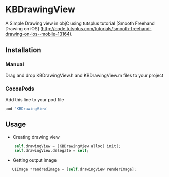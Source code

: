 # KBDrawingView
A Simple Drawing view in objC using tutsplus tutorial [Smooth Freehand Drawing on iOS] (http://code.tutsplus.com/tutorials/smooth-freehand-drawing-on-ios--mobile-13164).

## Installation

### Manual

Drag and drop KBDrawingView.h and KBDrawingView.m files to your project

### CocoaPods

Add this line to your pod file
```bash
pod 'KBDrawingView'
```

## Usage

* Creating drawing view
``` objective-c
    self.drawingView = [KBDrawingView alloc] init];
    self.drawingView.delegate = self;
```
* Getting output image 

``` objective-c
   UIImage *rendredImage = [self.drawingView renderImage];
```
